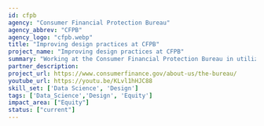 ```yaml
---
id: cfpb
agency: "Consumer Financial Protection Bureau"
agency_abbrev: "CFPB"
agency_logo: "cfpb.webp"
title: "Improving design practices at CFPB"
project_name: "Improving design practices at CFPB"
summary: "Working at the Consumer Financial Protection Bureau in utilizing data, technology, and design to safeguard everyday financial stability and build a more inclusive economy."
partner_description: 
project_url: https://www.consumerfinance.gov/about-us/the-bureau/
youtube_url: https://youtu.be/KLvl1hHJC88
skill_set: ['Data Science', 'Design']
tags: ['Data_Science','Design', 'Equity']
impact_area: ["Equity"]
status: ["current"]
---
```



